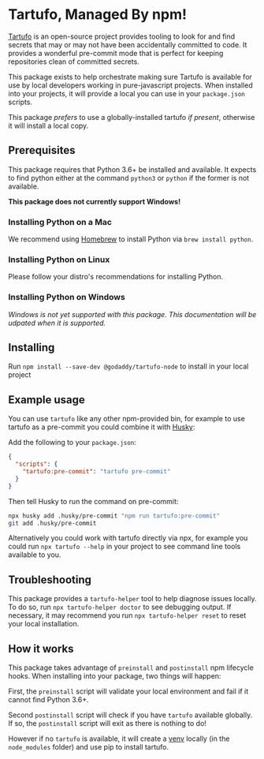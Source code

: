 # Tartufo, Managed By npm!

[Tartufo](https://tartufo.readthedocs.io/en/stable/) is an open-source project provides tooling to look for and find secrets that may or may not have been accidentally committed to code. It provides a wonderful pre-commit mode that is perfect for keeping repositories clean of committed secrets.

This package exists to help orchestrate making sure Tartufo is available for use by local developers working in pure-javascript projects. When installed into your projects, it will provide a local you can use in your `package.json` scripts.

This package _prefers_ to use a globally-installed tartufo _if present_, otherwise it will install a local copy.

## Prerequisites

This package requires that Python 3.6+ be installed and available. It expects to find python either at the command `python3` or `python` if the former is not available.

**This package does not currently support Windows!**

### Installing Python on a Mac

We recommend using [Homebrew](https://brew.sh) to install Python via `brew install python`.

### Installing Python on Linux

Please follow your distro's recommendations for installing Python.

### Installing Python on Windows

_Windows is not yet supported with this package. This documentation will be udpated when it is supported._

## Installing

Run `npm install --save-dev @godaddy/tartufo-node` to install in your local project

## Example usage

You can use `tartufo` like any other npm-provided bin, for example to use tartufo as a pre-commit you could combine it with [Husky](https://github.com/typicode/husky#readme):

Add the following to your `package.json`:

```json
{
  "scripts": {
    "tartufo:pre-commit": "tartufo pre-commit"
  }
}
```

Then tell Husky to run the command on pre-commit:

```bash
npx husky add .husky/pre-commit "npm run tartufo:pre-commit"
git add .husky/pre-commit
```

Alternatively you could work with tartufo directly via npx, for example you could run `npx tartufo --help` in your project to see command line tools available to you.

## Troubleshooting

This package provides a `tartufo-helper` tool to help diagnose issues locally. To do so, run `npx tartufo-helper doctor` to see debugging output. If necessary, it may recommend you run `npx tartufo-helper reset` to reset your local installation.

## How it works

This package takes advantage of `preinstall` and `postinstall` npm lifecycle hooks. When installing into your package, two things will happen:

First, the `preinstall` script will validate your local environment and fail if it cannot find Python 3.6+.

Second `postinstall` script will check if you have `tartufo` available globally. If so, the `postinstall` script will exit as there is nothing to do!

However if no `tartufo` is available, it will create a [venv](https://docs.python.org/3/library/venv.html) locally (in the `node_modules` folder) and use pip to install tartufo.
